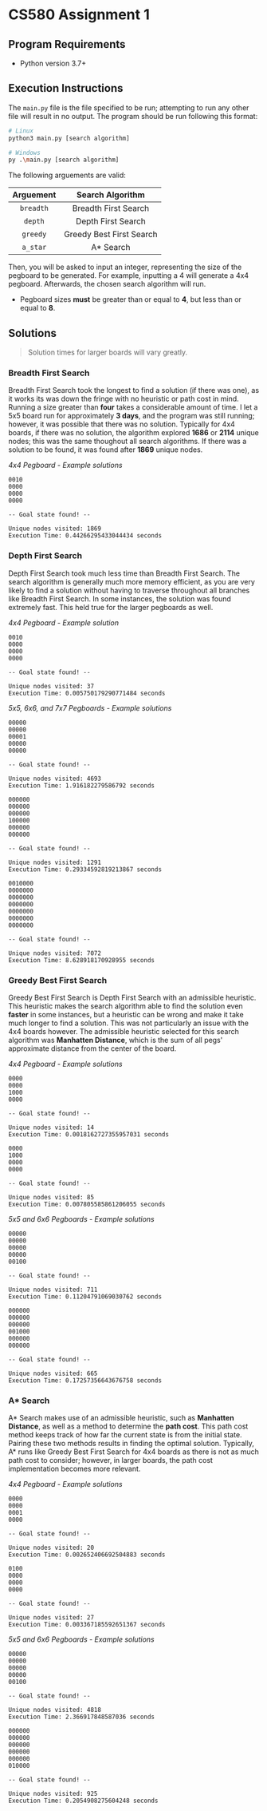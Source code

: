 # CS580 Assignment 1

## Program Requirements

- Python version 3.7+

## Execution Instructions

The `main.py` file is the file specified to be run; attempting to run any other file will result in no output. The program should be run following this format:

```bash
# Linux
python3 main.py [search algorithm]

# Windows
py .\main.py [search algorithm]
```

The following arguements are valid:

| Arguement      | Search Algorithm    
| :------------: | :-----------: 
| `breadth`      | Breadth First Search   
| `depth`        | Depth First Search
| `greedy`       | Greedy Best First Search  
| `a_star`       | A* Search 

Then, you will be asked to input an integer, representing the size of the pegboard to be generated. For example, inputting a 4 will generate a 4x4 pegboard. Afterwards, the chosen search algorithm will run.

- Pegboard sizes **must** be greater than or equal to **4**, but less than or equal to **8**.

## Solutions

> Solution times for larger boards will vary greatly.

### Breadth First Search

Breadth First Search took the longest to find a solution (if there was one), as it works its was down the fringe with no heuristic or path cost in mind. Running a size greater than **four** takes a considerable amount of time. I let a 5x5 board run for approximately **3 days**, and the program was still running; however, it was possible that there was no solution. Typically for 4x4 boards, if there was no solution, the algorithm explored **1686** or **2114** unique nodes; this was the same thoughout all search algorithms. If there was a solution to be found, it was found after **1869** unique nodes.

*4x4 Pegboard - Example solutions*

```
0010
0000
0000
0000

-- Goal state found! --
                        
Unique nodes visited: 1869
Execution Time: 0.44266295433044434 seconds
```

### Depth First Search

Depth First Search took much less time than Breadth First Search. The search algorithm is generally much more memory efficient, as you are very likely to find a solution without having to traverse throughout all branches like Breadth First Search. In some instances, the solution was found extremely fast. This held true for the larger pegboards as well.

*4x4 Pegboard - Example solution*

```
0010
0000
0000
0000

-- Goal state found! --
                        
Unique nodes visited: 37
Execution Time: 0.005750179290771484 seconds
```

*5x5, 6x6, and 7x7 Pegboards - Example solutions*

```
00000
00000
00001
00000
00000

-- Goal state found! --
                        
Unique nodes visited: 4693
Execution Time: 1.916182279586792 seconds
```

```
000000
000000
000000
100000
000000
000000

-- Goal state found! --
                        
Unique nodes visited: 1291
Execution Time: 0.29334592819213867 seconds
```

```
0010000
0000000
0000000
0000000
0000000
0000000
0000000

-- Goal state found! --
                        
Unique nodes visited: 7072
Execution Time: 8.628918170928955 seconds
```

### Greedy Best First Search

Greedy Best First Search is Depth First Search with an admissible heuristic. This heuristic makes the search algorithm able to find the solution even **faster** in some instances, but a heuristic can be wrong and make it take much longer to find a solution. This was not particularly an issue with the 4x4 boards however. The admissible heuristic selected for this search algorithm was **Manhatten Distance**, which is the sum of all pegs' approximate distance from the center of the board.

*4x4 Pegboard - Example solutions*

```
0000
0000
1000
0000

-- Goal state found! --

Unique nodes visited: 14
Execution Time: 0.0018162727355957031 seconds
```

```
0000
1000
0000
0000

-- Goal state found! --

Unique nodes visited: 85
Execution Time: 0.007805585861206055 seconds
```

*5x5 and 6x6 Pegboards - Example solutions*

```
00000
00000
00000
00000
00100

-- Goal state found! --

Unique nodes visited: 711
Execution Time: 0.11204791069030762 seconds
```

```
000000
000000
000000
001000
000000
000000

-- Goal state found! --
                        
Unique nodes visited: 665
Execution Time: 0.17257356643676758 seconds
```

### A* Search

A* Search makes use of an admissible heuristic, such as **Manhatten Distance**, as well as a method to determine the **path cost**. This path cost method keeps track of how far the current state is from the initial state. Pairing these two methods results in finding the optimal solution. Typically, A* runs like Greedy Best First Search for 4x4 boards as there is not as much path cost to consider; however, in larger boards, the path cost implementation becomes more relevant.

*4x4 Pegboard - Example solutions*

```
0000
0000
0001
0000

-- Goal state found! --
                        
Unique nodes visited: 20
Execution Time: 0.002652406692504883 seconds
```

```
0100
0000
0000
0000

-- Goal state found! --
                        
Unique nodes visited: 27
Execution Time: 0.003367185592651367 seconds
```

*5x5 and 6x6 Pegboards - Example solutions*

```
00000
00000
00000
00000
00100

-- Goal state found! --
                        
Unique nodes visited: 4818
Execution Time: 2.366917848587036 seconds
```

```
000000
000000
000000
000000
000000
010000

-- Goal state found! --
                        
Unique nodes visited: 925
Execution Time: 0.2054908275604248 seconds
```